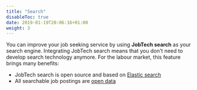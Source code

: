 ```yaml
---
title: "Search"
disableToc: true
date: 2019-01-19T20:06:16+01:00
weight: 3
---
```

You can improve your job seeking service by using **JobTech search** as your search engine.
Integrating JobTech search means that you don't need to develop search technology anymore.
For the labour market, this feature brings many benefits:

<!--- JobTech search is an [open API](http://develop.sokapi.platsbanka.nu/)-->
- JobTech search is open source and based on [Elastic search](https://www.elastic.co/products/elasticsearch)
- All searchable job postings are [open data](/doc/api/)
